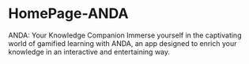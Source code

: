 # HomePage-ANDA
ANDA: Your Knowledge Companion  Immerse yourself in the captivating world of gamified learning with ANDA, an app designed to enrich your knowledge in an interactive and entertaining way.
